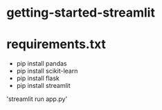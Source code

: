 # getting-started-streamlit
# requirements.txt
- pip install pandas
- pip install scikit-learn
- pip install flask
- pip install streamlit

'streamlit run app.py'
